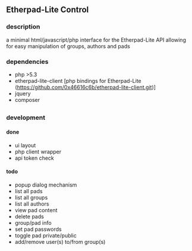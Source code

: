 
## Etherpad-Lite Control

### description
a minimal html/javascript/php interface for the Etherpad-Lite API allowing for easy manipulation of groups, authors and pads

### dependencies
- php >5.3
- etherpad-lite-client [php bindings for Etherpad-Lite (https://github.com/0x46616c6b/etherpad-lite-client.git)]
- jquery
- composer

## <p></p>

### development
#### done
- ui layout
- php client wrapper
- api token check

#### todo
- popup dialog mechanism
- list all pads
- list all groups
- list all authors
- view pad content
- delete pads
- group/pad info
- set pad passwords
- toggle pad private/public
- add/remove user(s) to/from group(s)

